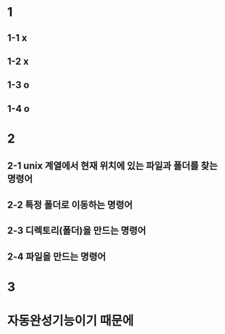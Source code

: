 #  1

## 1-1 x
## 1-2 x
## 1-3 o
## 1-4 o

# 2
## 2-1 unix 계열에서 현재 위치에 있는 파일과 폴더를 찾는 명령어
## 2-2 특정 폴더로 이동하는 명령어
## 2-3 디렉토리(폴더)을 만드는 명령어
## 2-4 파일을 만드는 명령어

# 3
# 자동완성기능이기 때문에

